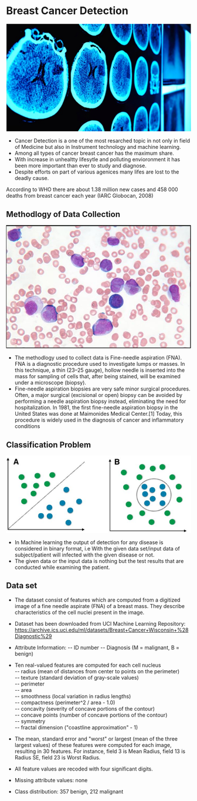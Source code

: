 # Breast Cancer Detection

![image.jpg](can3.jpg)
- Cancer Detection is a one of the most resarched topic in not only in field of Medicine but also in Instrument technology and machine learning.
- Among all types of cancer breast cancer has the maximum share.
- With increase in unhealtty lifesytle and polluting envioronment it has been more important than ever to study and diagnose.
- Despite efforts on part of various agenices many lifes are lost to the deadly cause.<br>

According to WHO there are about 1.38 million new cases and 458 000 deaths from breast cancer each year (IARC Globocan, 2008)

## Methodlogy of Data Collection

![image.jpg](fna.JPG)

- The methodlogy used to collect data is Fine-needle aspiration (FNA). FNA is a diagnostic procedure used to investigate lumps or masses. In this technique, a thin (23–25 gauge), hollow needle is inserted into the mass for sampling of cells that, after being stained, will be examined under a microscope (biopsy).
- Fine-needle aspiration biopsies are very safe minor surgical procedures. Often, a major surgical (excisional or open) biopsy can be avoided by performing a needle aspiration biopsy instead, eliminating the need for hospitalization. In 1981, the first fine-needle aspiration biopsy in the United States was done at Maimonides Medical Center.[1] Today, this procedure is widely used in the diagnosis of cancer and inflammatory conditions

## Classification Problem

![image.jpg](cp.JPG)

- In Machine learning the output of detection for any disease is considered in binary format, i.e With the given data set/input data of subject/patient will infected with the given disease or not. 
- The given data or the input data is nothing but the test results that are conducted while examining the patient.

## Data set

- The dataset consist of features which are computed from a digitized image of a fine needle aspirate (FNA) of a breast mass. They describe characteristics of the cell nuclei present in the image.

- Dataset has been downloaded from UCI Machine Learning Repository: https://archive.ics.uci.edu/ml/datasets/Breast+Cancer+Wisconsin+%28Diagnostic%29

- Attribute Information:
-- ID number 
-- Diagnosis (M = malignant, B = benign) 

- Ten real-valued features are computed for each cell nucleus <br>
-- radius (mean of distances from center to points on the perimeter)<br>
-- texture (standard deviation of gray-scale values)<br>
-- perimeter<br>
-- area <br>
-- smoothness (local variation in radius lengths) <br>
-- compactness (perimeter^2 / area - 1.0)<br>
-- concavity (severity of concave portions of the contour)<br>
-- concave points (number of concave portions of the contour)<br>
-- symmetry<br>
-- fractal dimension ("coastline approximation" - 1)<br>

- The mean, standard error and "worst" or largest (mean of the three largest values) of these features were computed for each image, resulting in 30 features. For instance, field 3 is Mean Radius, field 13 is Radius SE, field 23 is Worst Radius.

- All feature values are recoded with four significant digits.

- Missing attribute values: none

- Class distribution: 357 benign, 212 malignant




